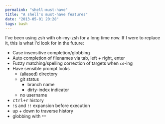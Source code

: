 ```yaml
---
permalink: "shell-must-have"
title: "A shell's must-have features"
date: "2013-05-01 20:28"
tags: bash
---
```


I've been using zsh with oh-my-zsh for a long time now. If I were to replace it,
this is what I'd look for in the future:

  - Case insensitive completion/globbing
  - Auto completion of filenames via tab, left + right, enter
  - Fuzzy matching/spelling correction of targets when `cd`-ing
  - Have sensible prompt looks
    - (aliased) directory
    - git status
      - branch name
      - dirty-index indicator
    - no username
  - <kbd>ctrl+r</kbd> history
  - `!$` and `!!` expansion before execution
  - up + down to traverse history
  - globbing with `**`
